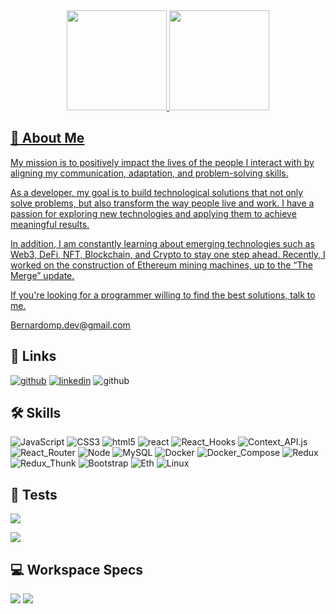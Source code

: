 
<div align="center">
  <a href="https://github.com/Bernmp-dev">
    <img 
      height="160em"
      src="https://github-readme-stats.vercel.app/api/top-langs/?username=Bernmp-dev&layout=compact&langs_count=7&theme=react"
    />
    <img  height="160em" src="https://github-readme-stats.vercel.app/api?username=Bernmp-dev&count_private=true&show_icons=true&theme=react" />    
</div>

## 🚀 About Me

My mission is to positively impact the lives of the people I interact with by aligning my communication, adaptation, and problem-solving skills.

As a developer, my goal is to build technological solutions that not only solve problems, but also transform the way people live and work.
I have a passion for exploring new technologies and applying them to achieve meaningful results.

In addition, I am constantly learning about emerging technologies such as Web3, DeFi, NFT, Blockchain, and Crypto to stay one step ahead.
Recently, I worked on the construction of Ethereum mining machines, up to the “The Merge” update.

If you're looking for a programmer willing to find the best solutions, talk to me.

Bernardomp.dev@gmail.com

## 🔗 Links

[![github](https://img.shields.io/badge/GitHub-000?style=flat&logo=github&logoColor=white)](https://github.com/Bernmp-dev)
[![linkedin](https://img.shields.io/badge/linkedin-0A66C2?style=flat&logo=linkedin&logoColor=white)](https://www.linkedin.com/in/bernardo-marquesp/)
![github](https://img.shields.io/badge/bernardomp.dev@gmail.com-813?style=flat&logo=gmail&logoColor=white)


## 🛠 Skills

![JavaScript](https://img.shields.io/badge/JavaScript-F7DF1E?style=for-the-badge&&logo=javaScript&logoColor=black)
![CSS3](https://img.shields.io/badge/CSS3-1572B6?style=for-the-badge&&logo=css3&logoColor=white)
![html5](https://img.shields.io/badge/HTML5-E34F26?style=for-the-badge&&logo=html5&logoColor=white)
![react](https://img.shields.io/badge/React-20232A?style=for-the-badge&&logo=React)
![React_Hooks](https://img.shields.io/badge/React_Hooks-20232A?style=for-the-badge&&logo=react)
![Context_API.js](https://img.shields.io/badge/Context_API-20232A?style=for-the-badge&&logo=react)
![React_Router](https://img.shields.io/badge/React_Router-CA4245?style=for-the-badge&logo=react-router&logoColor=white)
![Node](https://img.shields.io/badge/Node.js-lightgrey?style=for-the-badge&&logo=Node.js)
![MySQL](https://img.shields.io/badge/MySQL-white?style=for-the-badge&&logo=MySQL)
![Docker](https://img.shields.io/badge/Docker-white?style=for-the-badge&&logo=Docker)
![Docker_Compose](https://img.shields.io/badge/Docker_Compose-white?style=for-the-badge&&logo=Docker)
![Redux](https://img.shields.io/badge/Redux-593D88?style=for-the-badge&&logo=Redux&logoColor=white)
![Redux_Thunk](https://img.shields.io/badge/Redux_Thunk-593D88?style=for-the-badge&&logo=Redux&logoColor=white)
![Bootstrap](https://img.shields.io/badge/Bootstrap-pink?style=for-the-badge&logo=bootstrap&logoColor=white)
![Eth](https://img.shields.io/badge/ethereum-2F3134?style=for-the-badge&logo=ethereum&logoColor=white)
![Linux](https://img.shields.io/badge/Linux-FCC624?style=for-the-badge&logo=linux&logoColor=black)

## 🧪 Tests

![](https://img.shields.io/badge/Jest-red?style=for-the-badge&&logo=Jest&logoColor=white)

![](https://img.shields.io/badge/React_Testing_Library-pink?style=for-the-badge&&logo=testing-library)

## 💻 Workspace Specs

![](https://img.shields.io/badge/NVIDIA-RTX2070-76B900?style=for-the-badge&logo=nvidia&logoColor=white)
![](https://img.shields.io/badge/AMD-Ryzen_7_3800X-ED1C60?style=for-the-badge&logo=amd&logoColor=white)
